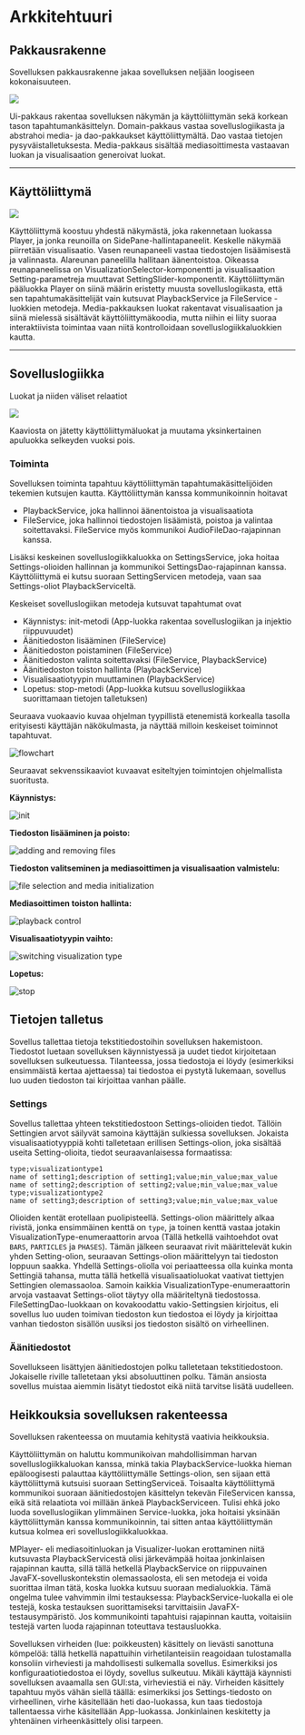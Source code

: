 # Arkkitehtuuri

## Pakkausrakenne
Sovelluksen pakkausrakenne jakaa sovelluksen neljään loogiseen kokonaisuuteen.

![](https://github.com/Veikkosuhonen/ot-harjoitustyo/blob/master/dokumentaatio/kuvat/Pakkausrakenne.png)

Ui-pakkaus rakentaa sovelluksen näkymän ja käyttöliittymän sekä korkean tason tapahtumankäsittelyn. Domain-pakkaus vastaa sovelluslogiikasta ja abstrahoi media- ja dao-pakkaukset käyttöliittymältä. Dao vastaa tietojen pysyväistalletuksesta. Media-pakkaus sisältää mediasoittimesta vastaavan luokan ja visualisaation generoivat luokat. 

---
## Käyttöliittymä

![](https://github.com/Veikkosuhonen/ot-harjoitustyo/blob/master/dokumentaatio/kuvat/Audiziler_UI.png)

Käyttöliittymä koostuu yhdestä näkymästä, joka rakennetaan luokassa Player, ja jonka reunoilla on SidePane-hallintapaneelit. Keskelle näkymää piirretään visualisaatio.
Vasen reunapaneeli vastaa tiedostojen lisäämisestä ja valinnasta. Alareunan paneelilla hallitaan äänentoistoa. Oikeassa reunapaneelissa on VisualizationSelector-komponentti ja visualisaation Setting-parametreja muuttavat SettingSlider-komponentit. Käyttöliittymän pääluokka Player on siinä määrin eristetty muusta sovelluslogiikasta, että sen tapahtumakäsittelijät vain kutsuvat PlaybackService ja FileService -luokkien metodeja. Media-pakkauksen luokat rakentavat visualisaation ja siinä mielessä sisältävät käyttöliittymäkoodia, mutta niihin ei liity suoraa interaktiivista toimintaa vaan niitä kontrolloidaan sovelluslogiikkaluokkien kautta.

---
## Sovelluslogiikka
Luokat ja niiden väliset relaatiot

![](https://github.com/Veikkosuhonen/ot-harjoitustyo/blob/master/dokumentaatio/kuvat/Luokkakaavio.png)

Kaaviosta on jätetty käyttöliittymäluokat ja muutama yksinkertainen apuluokka selkeyden vuoksi pois.

### Toiminta

Sovelluksen toiminta tapahtuu käyttöliittymän tapahtumakäsittelijöiden tekemien kutsujen kautta. Käyttöliittymän kanssa kommunikoinnin hoitavat
- PlaybackService, joka hallinnoi äänentoistoa ja visualisaatiota
- FileService, joka hallinnoi tiedostojen lisäämistä, poistoa ja valintaa soitettavaksi. FileService myös kommunikoi
AudioFileDao-rajapinnan kanssa.

Lisäksi keskeinen sovelluslogiikkaluokka on SettingsService, joka hoitaa Settings-olioiden hallinnan ja kommunikoi SettingsDao-rajapinnan kanssa. Käyttöliittymä ei kutsu suoraan SettingServicen metodeja, vaan saa Settings-oliot PlaybackServiceltä.

Keskeiset sovelluslogiikan metodeja kutsuvat tapahtumat ovat
- Käynnistys: init-metodi (App-luokka rakentaa sovelluslogiikan ja injektio riippuvuudet)
- Äänitiedoston lisääminen (FileService)
- Äänitiedoston poistaminen (FileService)
- Äänitiedoston valinta soitettavaksi (FileService, PlaybackService)
- Äänitiedoston toiston hallinta (PlaybackService)
- Visualisaatiotyypin muuttaminen (PlaybackService)
- Lopetus: stop-metodi (App-luokka kutsuu sovelluslogiikkaa suorittamaan tietojen talletuksen)

Seuraava vuokaavio kuvaa ohjelman tyypillistä etenemistä korkealla tasolla erityisesti käyttäjän näkökulmasta, ja näyttää milloin keskeiset toiminnot tapahtuvat.

![flowchart](https://github.com/Veikkosuhonen/ot-harjoitustyo/blob/master/dokumentaatio/kuvat/Audiziler%20flowchart.png)

Seuraavat sekvenssikaaviot kuvaavat esiteltyjen toimintojen ohjelmallista suoritusta.

**Käynnistys:**

![init](https://github.com/Veikkosuhonen/ot-harjoitustyo/blob/master/dokumentaatio/kuvat/Application%20init()%20method.png)


**Tiedoston lisääminen ja poisto:**

![adding and removing files](https://github.com/Veikkosuhonen/ot-harjoitustyo/blob/master/dokumentaatio/kuvat/Communication%20between%20Player%20and%20FileService.png)


**Tiedoston valitseminen ja mediasoittimen ja visualisaation valmistelu:**

![file selection and media initialization](https://github.com/Veikkosuhonen/ot-harjoitustyo/blob/master/dokumentaatio/kuvat/File%20selection%20sequence(1).png)


**Mediasoittimen toiston hallinta:**

![playback control](https://github.com/Veikkosuhonen/ot-harjoitustyo/blob/master/dokumentaatio/kuvat/togglePlayback.png)


**Visualisaatiotyypin vaihto:**

![switching visualization type](https://github.com/Veikkosuhonen/ot-harjoitustyo/blob/master/dokumentaatio/kuvat/Select%20Visualization%20Type.png)


**Lopetus:**

![stop](https://github.com/Veikkosuhonen/ot-harjoitustyo/blob/master/dokumentaatio/kuvat/Application%20stop()%20method.png)

## Tietojen talletus

Sovellus tallettaa tietoja tekstitiedostoihin sovelluksen hakemistoon. Tiedostot luetaan sovelluksen käynnistyessä ja uudet tiedot kirjoitetaan sovelluksen sulkeutuessa. Tilanteessa, jossa tiedostoja ei löydy (esimerkiksi ensimmäistä kertaa ajettaessa) tai tiedostoa ei pystytä lukemaan, sovellus luo uuden tiedoston tai kirjoittaa vanhan päälle.

### Settings

Sovellus tallettaa yhteen tekstitiedostoon Settings-olioiden tiedot. Tällöin Settingien arvot säilyvät samoina käyttäjän sulkiessa sovelluksen. Jokaista visualisaatiotyyppiä kohti talletetaan erillisen Settings-olion, joka sisältää useita Setting-olioita, tiedot seuraavanlaisessa formaatissa:

```
type;visualizationtype1
name of setting1;description of setting1;value;min_value;max_value
name of setting2;description of setting2;value;min_value;max_value
type;visualizationtype2
name of setting3;description of setting3;value;min_value;max_value
```

Olioiden kentät erotellaan puolipisteellä. Settings-olion määrittely alkaa rivistä, jonka ensimmäinen kenttä on `type`, ja toinen kenttä vastaa jotakin VisualizationType-enumeraattorin arvoa (Tällä hetkellä vaihtoehdot ovat `BARS`, `PARTICLES` ja `PHASES`). Tämän jälkeen seuraavat rivit määrittelevät kukin yhden Setting-olion, seuraavan Settings-olion määrittelyyn tai tiedoston loppuun saakka. Yhdellä Settings-oliolla voi periaatteessa olla kuinka monta Settingiä tahansa, mutta tällä hetkellä visualisaatioluokat vaativat tiettyjen Settingien olemassaoloa. Samoin kaikkia VisualizationType-enumeraattorin arvoja vastaavat Settings-oliot täytyy olla määriteltynä tiedostossa. FileSettingDao-luokkaan on kovakoodattu vakio-Settingsien kirjoitus, eli sovellus luo uuden toimivan tiedoston kun tiedostoa ei löydy ja kirjoittaa vanhan tiedoston sisällön uusiksi jos tiedoston sisältö on virheellinen.


### Äänitiedostot

Sovellukseen lisättyjen äänitiedostojen polku talletetaan tekstitiedostoon. Jokaiselle riville talletetaan yksi absoluuttinen polku. Tämän ansiosta sovellus muistaa aiemmin lisätyt tiedostot eikä niitä tarvitse lisätä uudelleen.

## Heikkouksia sovelluksen rakenteessa

Sovelluksen rakenteessa on muutamia kehitystä vaativia heikkouksia. 

Käyttöliittymän on haluttu kommunikoivan mahdollisimman harvan sovelluslogiikkaluokan kanssa, minkä takia PlaybackService-luokka hieman epäloogisesti palauttaa käyttöliittymälle Settings-olion, sen sijaan että käyttöliittymä kutsuisi suoraan SettingServiceä. Toisaalta käyttöliittymä kommunikoi suoraan äänitiedostojen käsittelyn tekevän FileServicen kanssa, eikä sitä relaatiota voi millään änkeä PlaybackServiceen. Tulisi ehkä joko luoda sovelluslogiikan ylimmäinen Service-luokka, joka hoitaisi yksinään käyttöliittymän kanssa kommunikoinnin, tai sitten antaa käyttöliittymän kutsua kolmea eri sovelluslogiikkaluokkaa.

MPlayer- eli mediasoitinluokan ja Visualizer-luokan erottaminen niitä kutsuvasta PlaybackServicestä olisi järkevämpää hoitaa jonkinlaisen rajapinnan kautta, sillä tällä hetkellä PlaybackService on riippuvainen JavaFX-sovelluskontekstin olemassaolosta, eli sen metodeja ei voida suorittaa ilman tätä, koska luokka kutsuu suoraan medialuokkia. Tämä ongelma tulee vahvimmin ilmi testauksessa: PlaybackService-luokalla ei ole testejä, koska testauksen suorittamiseksi tarvittaisiin JavaFX-testausympäristö. Jos kommunikointi tapahtuisi rajapinnan kautta, voitaisiin testejä varten luoda rajapinnan toteuttava testausluokka.

Sovelluksen virheiden (lue: poikkeusten) käsittely on lievästi sanottuna kömpelöä: tällä hetkellä napattuihin virhetilanteisiin reagoidaan tulostamalla konsoliin virheviesti ja mahdollisesti sulkemalla sovellus. Esimerkiksi jos konfiguraatiotiedostoa ei löydy, sovellus sulkeutuu. Mikäli käyttäjä käynnisti sovelluksen avaamalla sen GUI:sta, virheviestiä ei näy. Virheiden käsittely tapahtuu myös vähän siellä täällä: esimerkiksi jos Settings-tiedosto on virheellinen, virhe käsitellään heti dao-luokassa, kun taas tiedostoja tallentaessa virhe käsitellään App-luokassa. Jonkinlainen keskitetty ja yhtenäinen virheenkäsittely olisi tarpeen.

